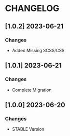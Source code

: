 # CHANGELOG

## [1.0.2] 2023-06-21
### Changes

- Added Missing SCSS/CSS

## [1.0.1] 2023-06-21
### Changes

- Complete Migration

## [1.0.0] 2023-06-20
### Changes

- STABLE Version
